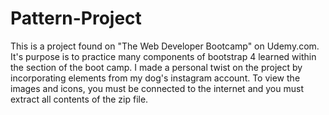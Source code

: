 # Pattern-Project
This is a project found on "The Web Developer Bootcamp" on Udemy.com. It's purpose is to practice many components of bootstrap 4 learned within the section of the boot camp. I made a personal twist on the project by incorporating elements from my dog's instagram account. To view the images and icons, you must be connected to the internet and you must extract all contents of the zip file.
